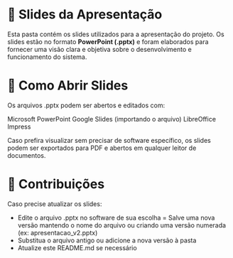 # 🎤 Slides da Apresentação  

Esta pasta contém os slides utilizados para a apresentação do projeto. Os slides estão no formato **PowerPoint (.pptx)** e foram elaborados para fornecer uma visão clara e objetiva sobre o desenvolvimento e funcionamento do sistema.

# 📁 Como Abrir Slides

Os arquivos .pptx podem ser abertos e editados com:

Microsoft PowerPoint
Google Slides (importando o arquivo)
LibreOffice Impress

Caso prefira visualizar sem precisar de software específico, os slides podem ser exportados para PDF e abertos em qualquer leitor de documentos.

# 📝 Contribuições

Caso precise atualizar os slides:

- Edite o arquivo .pptx no software de sua escolha
= Salve uma nova versão mantendo o nome do arquivo ou criando uma versão numerada (ex: apresentacao_v2.pptx)
- Substitua o arquivo antigo ou adicione a nova versão à pasta
- Atualize este README.md se necessário
